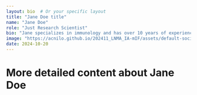 ```yaml
---
layout: bio  # Or your specific layout
title: "Jane Doe title"
name: "Jane Doe"
role: "Just Research Scientist"
bio: "Jane specializes in immunology and has over 10 years of experience in the field."
image: "https://acnilo.github.io/202411_LNMA_IA-mIF/assets/default-social-image.png"
date: 2024-10-20
---
```


# More detailed content about Jane Doe

